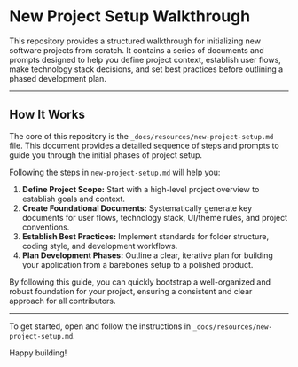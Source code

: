 # New Project Setup Walkthrough

This repository provides a structured walkthrough for initializing new software projects from scratch. It contains a series of documents and prompts designed to help you define project context, establish user flows, make technology stack decisions, and set best practices before outlining a phased development plan.

---

## How It Works

The core of this repository is the `_docs/resources/new-project-setup.md` file. This document provides a detailed sequence of steps and prompts to guide you through the initial phases of project setup.

Following the steps in `new-project-setup.md` will help you:

1.  **Define Project Scope:** Start with a high-level project overview to establish goals and context.
2.  **Create Foundational Documents:** Systematically generate key documents for user flows, technology stack, UI/theme rules, and project conventions.
3.  **Establish Best Practices:** Implement standards for folder structure, coding style, and development workflows.
4.  **Plan Development Phases:** Outline a clear, iterative plan for building your application from a barebones setup to a polished product.

By following this guide, you can quickly bootstrap a well-organized and robust foundation for your project, ensuring a consistent and clear approach for all contributors.

---

To get started, open and follow the instructions in `_docs/resources/new-project-setup.md`.

Happy building!
